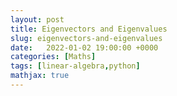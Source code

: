 ```yaml
---
layout: post
title: Eigenvectors and Eigenvalues
slug: eigenvectors-and-eigenvalues
date:   2022-01-02 19:00:00 +0000
categories: [Maths]
tags: [linear-algebra,python]
mathjax: true
---
```



